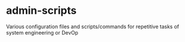 admin-scripts
=============

Various configuration files and scripts/commands for repetitive tasks of system engineering or DevOp
